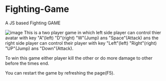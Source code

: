 # Fighting-Game
A JS based Fighting GAME

![image](https://user-images.githubusercontent.com/51444484/187634391-de6378b2-9618-40a7-bb18-fb92045c45e4.png)
This is a two player game in which left side player can control thier avatar with key "A"(left) "D"(right) "W"(Jump) ans "Space"(Attack) ans the right side player can control their player with key "Left"(left) "Right"(right) "UP"(Jump) ans "Down"(Attack).

To win this game either player kill the other or do more damage to other before the times end.

You can restart the game by refreshing the page(F5).
